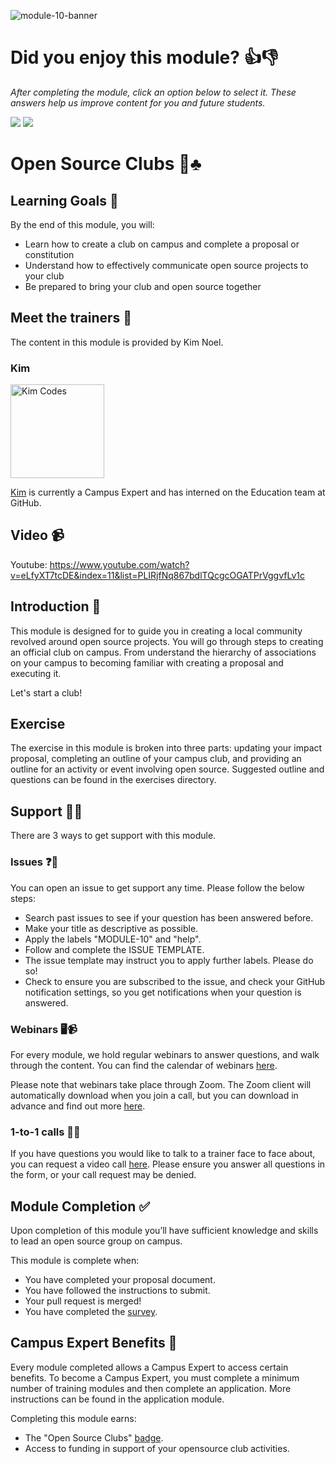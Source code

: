 ![module-10-banner](https://user-images.githubusercontent.com/1790822/28998947-3af4f2f2-7a05-11e7-97c5-5701a171d152.png)

# Did you enjoy this module? 👍👎
_After completing the module, click an option below to select it. These answers help us improve content for you and future students._  

[![](https://m131jyck4m.execute-api.us-west-2.amazonaws.com/prod/poll/01BQ93HQ6J3E3MYCKGM9R8V6N9/I%20enjoyed%20this%20module)](https://m131jyck4m.execute-api.us-west-2.amazonaws.com/prod/poll/01BQ93HQ6J3E3MYCKGM9R8V6N9/I%20enjoyed%20this%20module/vote)
[![](https://m131jyck4m.execute-api.us-west-2.amazonaws.com/prod/poll/01BQ93HQ6J3E3MYCKGM9R8V6N9/I%20did%20not%20enjoy%20this%20module)](https://m131jyck4m.execute-api.us-west-2.amazonaws.com/prod/poll/01BQ93HQ6J3E3MYCKGM9R8V6N9/I%20did%20not%20enjoy%20this%20module/vote)

# Open Source Clubs 📖♣️

## Learning Goals 🥅

By the end of this module, you will:
- Learn how to create a club on campus and complete a proposal or constitution
- Understand how to effectively communicate open source projects to your club
- Be prepared to bring your club and open source together

## Meet the trainers 🍎

The content in this module is provided by Kim Noel.

###  Kim
<img src="https://github.com/kim-codes.png" href="https://github.com/kim-codes" title="Kim Codes" width="150"></img>

[Kim](https://github.com/kim-codes) is currently a Campus Expert and has interned on the Education team at GitHub.

## Video 📹

Youtube: https://www.youtube.com/watch?v=eLfyXT7tcDE&index=11&list=PLIRjfNq867bdlTQcgcOGATPrVggvfLv1c

## Introduction 👋

This module is designed for to guide you in creating a local community revolved around open source projects. You will go through steps to creating an official club on campus. From understand the hierarchy of associations on your campus to becoming familiar with creating a proposal and executing it.

Let's start a club!

## Exercise

The exercise in this module is broken into three parts: updating your impact proposal, completing an outline of your campus club, and providing an outline for an activity or event involving open source. Suggested outline and questions can be found in the exercises directory.

## Support 🙋🏿

There are 3 ways to get support with this module.

### Issues ❓💬

You can open an issue to get support any time. Please follow the below steps:
- Search past issues to see if your question has been answered before.
- Make your title as descriptive as possible.
- Apply the labels "MODULE-10" and "help".
- Follow and complete the ISSUE TEMPLATE.
- The issue template may instruct you to apply further labels. Please do so!
- Check to ensure you are subscribed to the issue, and check your GitHub notification settings, so you get notifications when your question is answered.

### Webinars 🖥📹

For every module, we hold regular webinars to answer questions, and walk through the content.
You can find the calendar of webinars [here](https://calendar.google.com/calendar/ical/github.com_ei82gchda2egevr7aukq6uj1f0%40group.calendar.google.com/public/basic.ics).  

Please note that webinars take place through Zoom. The Zoom client will automatically download when you join a call, but you can download in advance and find out more [here](https://zoom.us/download).

### 1-to-1 calls 💖📞

If you have questions you would like to talk to a trainer face to face about, you can request a video call [here](https://calendly.com/joenash/campus-experts-support). Please ensure you answer all questions in the form, or your call request may be denied.

## Module Completion ✅

Upon completion of this module you’ll have sufficient knowledge and skills to lead an open source group on campus.

This module is complete when:
- You have completed your proposal document.
- You have followed the instructions to submit.
- Your pull request is merged!
- You have completed the [survey](https://goo.gl/forms/yWLpRp4xycPs6PKS2).

## Campus Expert Benefits 🏅

Every module completed allows a Campus Expert to access certain benefits. To become a Campus Expert, you must complete a minimum number of training modules and then complete an application. More instructions can be found in the application module.

Completing this module earns:
- The "Open Source Clubs" [badge](../docs/badges.md).
- Access to funding in support of your opensource club activities.

